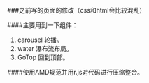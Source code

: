 ###之前写的页面的修改（css和html会比较混乱）

####主要用到一下组件：

1. carousel 轮播。
2. water 瀑布流布局。
3. GoTop 回到顶部。

####使用AMD规范并用r.js对代码进行压缩整合。
